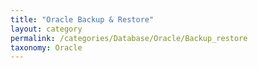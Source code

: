 ```yaml
---
title: "Oracle Backup & Restore"
layout: category
permalink: /categories/Database/Oracle/Backup_restore
taxonomy: Oracle
---
```


